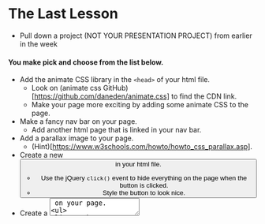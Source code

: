 # The Last Lesson
* Pull down a project (NOT YOUR PRESENTATION PROJECT) from earlier in the week

#### You make pick and choose from the list below.
* Add the animate CSS library in the `<head>` of your html file. 
  * Look on (animate css GitHub)[https://github.com/daneden/animate.css] to find the CDN link.
  * Make your page more exciting by adding some animate CSS to the page.
* Make a fancy nav bar on your page.
  * Add another html page that is linked in your nav bar.
* Add a parallax image to your page. 
  * (Hint)[https://www.w3schools.com/howto/howto_css_parallax.asp].
* Create a new <button> in your html file.
  * Use the jQuery `click()` event to hide everything on the page when the button is clicked.
  * Style the button to look nice.
* Create a <textarea> on your page.
  * Use the `keypress()` event to fade out then fade back in the entire page when the letter "w" is typed. Feel free to look at your (Ghost Writer)[https://github.com/hello-world-tech-studios/thursday-AM] assignment
  * Use the `keypress()` event to make the background color something pretty letter "l" is typed. Hint use a (hex color)[https://www.google.com/search?q=hex+color+picker&oq=hex+colo&aqs=chrome.2.69i57j0j35i39j69i59j0l2.2976j0j1&sourceid=chrome&ie=UTF-8]